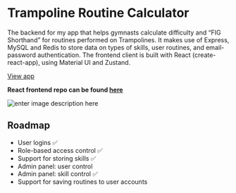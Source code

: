 #  Trampoline Routine Calculator
The backend for my app that helps gymnasts calculate difficulty and “FIG Shorthand” for routines performed on Trampolines.  It makes use of Express, MySQL and Redis to store data on types of skills, user routines, and email-password authentication.  The frontend client is built with React (create-react-app), using Material UI and Zustand.

[View app](https://trampoline.tom.network)

**React frontend repo can be found [here](https://github.com/tommitchelmore/trampoline-routine-calculator-client)**

![enter image description here](https://raw.githubusercontent.com/tommitchelmore/trampoline_routine_calculator_legacy/main/public/screenshot.jpeg?token=AEWHKUKKZJ4Z7XVZ6IPQ2TTBYCN74)

## Roadmap
- User logins ✅
- Role-based access control ✅
- Support for storing skills ✅
- Admin panel: user control
- Admin panel: skill control ✅
- Support for saving routines to user accounts
